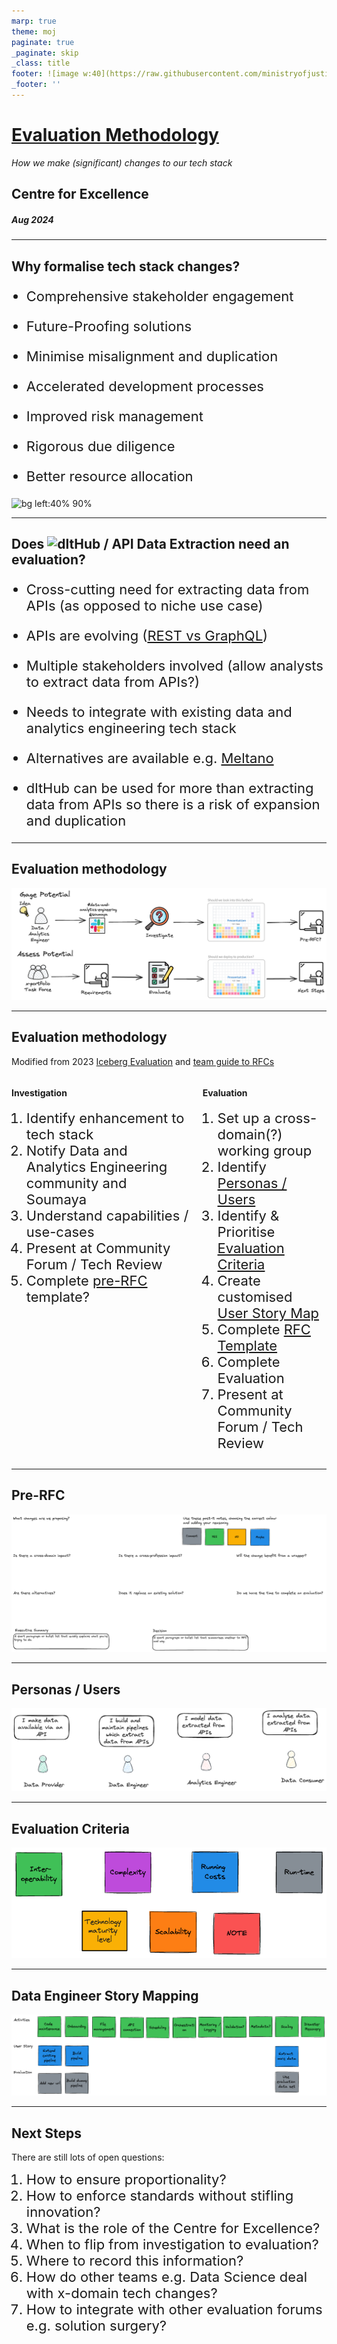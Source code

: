```yaml
---
marp: true
theme: moj
paginate: true
_paginate: skip
_class: title
footer: ![image w:40](https://raw.githubusercontent.com/ministryofjustice/marp-moj-theme/main/images/moj.png)
_footer: ''
---
```


<!-- _header: ![w:100](https://raw.githubusercontent.com/ministryofjustice/marp-moj-theme/main/images/moj.png) -->

# [Evaluation Methodology](https://moj-analytical-services.github.io/dmet-cfe/evaluation_methodology/)

*How we make (significant) changes to our tech stack*

## Centre for Excellence

##### Aug 2024

---
<style scoped>
.columns {
  grid-template-columns: repeat(2, minmax(0, 1fr));
}
</style>

## Why formalise tech stack changes?

- Comprehensive stakeholder engagement

- Future-Proofing solutions

- Minimise misalignment and duplication

- Accelerated development processes

- Improved risk management

- Rigorous due diligence

- Better resource allocation

![bg left:40% 90%](https://evaluationcanada.ca/client_assets/images/people_hold_arrow.png)

---

## Does ![dltHub](https://cdn.sanity.io/images/nsq559ov/production/7f85e56e715b847c5519848b7198db73f793448d-82x25.svg?w=1800&auto=format) / API Data Extraction need an evaluation?

- Cross-cutting need for extracting data from APIs (as opposed to niche use case)

- APIs are evolving ([REST vs GraphQL](https://aws.amazon.com/compare/the-difference-between-graphql-and-rest/))

- Multiple stakeholders involved (allow analysts to extract data from APIs?)

- Needs to integrate with existing data and analytics engineering tech stack

- Alternatives are available e.g. [Meltano](https://meltano.com/)

- dltHub can be used for more than extracting data from APIs so there is a risk of expansion and duplication

---

## Evaluation methodology

![evaluation methodology](./images/evaluation_methodology.excalidraw.png)

---

<style scoped>
.columns {
  grid-template-columns: repeat(2, minmax(0, 1fr));
}
li {
  font-size: 22px;
}
</style>

## Evaluation methodology

Modified from 2023 [Iceberg Evaluation](https://miro.com/app/board/uXjVMNUs7Pg=/) and [team guide to RFCs](https://leaddev.com/process/thorough-team-guide-rfcs)

<div class="columns">

<div>


#### Investigation

1. Identify enhancement to tech stack
1. Notify Data and Analytics Engineering community and Soumaya
1. Understand capabilities / use-cases
1. Present at Community Forum / Tech Review
1. Complete [pre-RFC](./images/whether_to_rfc.excalidraw.png) template?

</div>

<div>

####  Evaluation

1. Set up a cross-domain(?) working group
1. Identify [Personas / Users](./images/persona.excalidraw.png)
1. Identify & Prioritise [Evaluation Criteria](./images/evaluation_criteria.excalidraw.png)
1. Create customised [User Story Map](./images/data_engineering_story_map.excalidraw.png)
1. Complete [RFC Template](./rfc_template.md)
1. Complete Evaluation
1. Present at Community Forum / Tech Review

</div>

</div>

---

## Pre-RFC

![pre-RFC w:1100](./images/pre_rfc.excalidraw.png)

---

## Personas / Users

![persona](./images/persona.excalidraw.png)

---

## Evaluation Criteria

![evaluation criteria](./images/evaluation_criteria.excalidraw.png)

---

## Data Engineer Story Mapping

![data engineer story mapping](./images/data_engineering_story_map.excalidraw.png)

---

## Next Steps

There are still lots of open questions:

1. How to ensure proportionality?
1. How to enforce standards without stifling innovation?
1. What is the role of the Centre for Excellence?
1. When to flip from investigation to evaluation?
1. Where to record this information?
1. How do other teams e.g. Data Science deal with x-domain tech changes?
1. How to integrate with other evaluation forums e.g. solution surgery?
